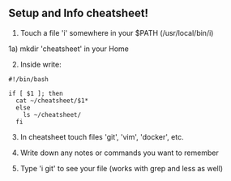 ## Setup and Info cheatsheet! ##

1) Touch a file 'i' somewhere in your $PATH (/usr/local/bin/i)

1a) mkdir 'cheatsheet' in your Home

2) Inside write:


```
#!/bin/bash

if [ $1 ]; then
  cat ~/cheatsheet/$1*
  else
    ls ~/cheatsheet/
  fi
```

3) In cheatsheet touch files 'git', 'vim', 'docker', etc.

4) Write down any notes or commands you want to remember

5) Type 'i git' to see your file (works with grep and less as well)
